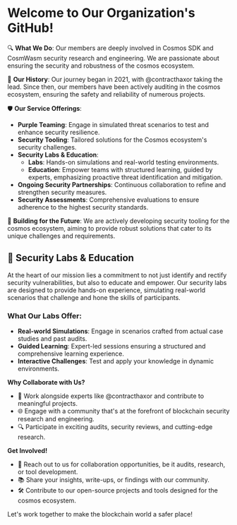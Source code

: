 # Welcome to Our Organization's GitHub!

🔍 **What We Do**: 
Our members are deeply involved in Cosmos SDK and CosmWasm security research and engineering. We are passionate about ensuring the security and robustness of the cosmos ecosystem.

🚀 **Our History**: 
Our journey began in 2021, with @contracthaxor taking the lead. Since then, our members have been actively auditing in the cosmos ecosystem, ensuring the safety and reliability of numerous projects.

🛡️ **Our Service Offerings**:
- **Purple Teaming**: Engage in simulated threat scenarios to test and enhance security resilience.
- **Security Tooling**: Tailored solutions for the Cosmos ecosystem's security challenges.
- **Security Labs & Education**: 
  - **Labs**: Hands-on simulations and real-world testing environments.
  - **Education**: Empower teams with structured learning, guided by experts, emphasizing proactive threat identification and mitigation.
- **Ongoing Security Partnerships**: Continuous collaboration to refine and strengthen security measures.
- **Security Assessments**: Comprehensive evaluations to ensure adherence to the highest security standards.


🔧 **Building for the Future**: 
We are actively developing security tooling for the cosmos ecosystem, aiming to provide robust solutions that cater to its unique challenges and requirements.

## 🧪 **Security Labs & Education**

At the heart of our mission lies a commitment to not just identify and rectify security vulnerabilities, but also to educate and empower. Our security labs are designed to provide hands-on experience, simulating real-world scenarios that challenge and hone the skills of participants.

### **What Our Labs Offer**:
- **Real-world Simulations**: Engage in scenarios crafted from actual case studies and past audits.
- **Guided Learning**: Expert-led sessions ensuring a structured and comprehensive learning experience.
- **Interactive Challenges**: Test and apply your knowledge in dynamic environments.


**Why Collaborate with Us?**
- 🚀 Work alongside experts like @contracthaxor and contribute to meaningful projects.
- 🌐 Engage with a community that's at the forefront of blockchain security research and engineering.
- 🔍 Participate in exciting audits, security reviews, and cutting-edge research.

**Get Involved!**
- 🤝 Reach out to us for collaboration opportunities, be it audits, research, or tool development.
- 📚 Share your insights, write-ups, or findings with our community.
- 🛠️ Contribute to our open-source projects and tools designed for the cosmos ecosystem.


Let's work together to make the blockchain world a safer place!
